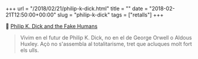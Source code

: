 +++
url = "/2018/02/21/philip-k-dick.html"
title = ""
date = "2018-02-21T12:50:00+00:00"
slug = "philip-k-dick"
tags = ["retalls"]
+++

📎 [Philip K. Dick and the Fake Humans](http://bostonreview.net/literature-culture/henry-farrell-philip-k-dick-and-fake-humans)

> Vivim en el futur de Philip K. Dick, no en el de George Orwell o Aldous Huxley. Açò no s'assembla al totalitarisme, tret que acluques molt fort els ulls.

